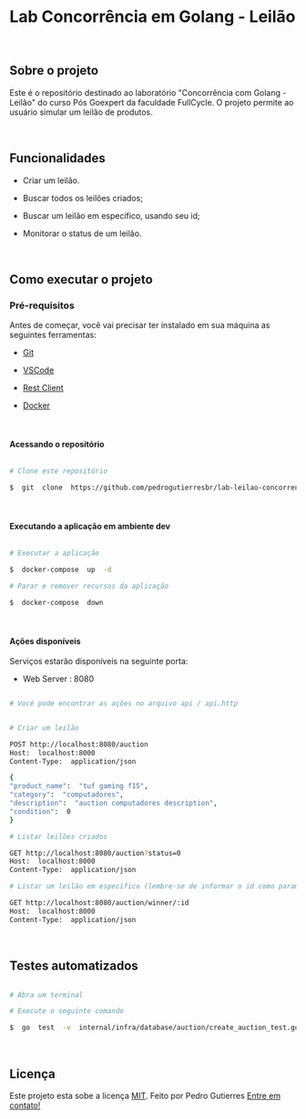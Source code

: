 # Lab Concorrência em Golang - Leilão

<br>

## Sobre o projeto

Este é o repositório destinado ao laboratório "Concorrência com Golang - Leilão" do curso Pós Goexpert da faculdade FullCycle. O projeto permite ao usuário simular um leilão de produtos.

<br>

## Funcionalidades

- Criar um leilão.

- Buscar todos os leilões criados;

- Buscar um leilão em específico, usando seu id;

- Monitorar o status de um leilão.

<br>

## Como executar o projeto

### Pré-requisitos

Antes de começar, você vai precisar ter instalado em sua máquina as seguintes ferramentas:

- [Git](https://git-scm.com)

- [VSCode](https://code.visualstudio.com/)
  
- [Rest Client](https://marketplace.visualstudio.com/items?itemName=humao.rest-client)

- [Docker](https://www.docker.com/)

<br>

#### Acessando o repositório

```bash

# Clone este repositório

$  git  clone  https://github.com/pedrogutierresbr/lab-leilao-concorrencia-em-go.git

```

<br>

#### Executando a aplicação em ambiente dev

```bash

# Executar a aplicação

$  docker-compose  up  -d

# Parar e remover recursos da aplicação

$  docker-compose  down

```

<br>

#### Ações disponíveis

Serviços estarão disponíveis na seguinte porta:

- Web Server : 8080

```bash

# Você pode encontrar as ações no arquivo api / api.http


# Criar um leilão

POST http://localhost:8080/auction
Host:  localhost:8000
Content-Type:  application/json

{
"product_name":  "tuf gaming f15",
"category":  "computadores",
"description":  "auction computadores description",
"condition":  0
}

# Listar leilões criados

GET http://localhost:8080/auction?status=0
Host:  localhost:8000
Content-Type:  application/json

# Listar um leilão em específico (lembre-se de informar o id como param)

GET http://localhost:8080/auction/winner/:id
Host:  localhost:8000
Content-Type:  application/json

```

<br>

## Testes automatizados

```bash

# Abra um terminal

# Execute o seguinte comando

$  go  test  -v  internal/infra/database/auction/create_auction_test.go

```

<br>

## Licença

Este projeto esta sobe a licença [MIT](./LICENSE).
Feito por Pedro Gutierres [Entre em contato!](https://www.linkedin.com/in/pedrogabrielgutierres/)
